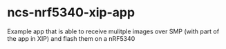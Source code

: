 # ncs-nrf5340-xip-app
Example app that is able to receive mulitple images over SMP (with part of the app in XIP) and flash them on a nRF5340
